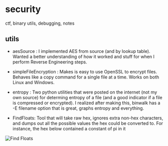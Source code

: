 # security
ctf, binary utils, debugging, notes

## utils

* aesSource : I implemented AES from source (and by lookup table).  Wanted a
  better understanding of how it worked and stuff for when I perform Reverse
  Engineering steps.

* simpleFileEncryption : Makes is easy to use OpenSSL to encrypt files.
  Behaves like a copy command for a single file at a time.  Works on both
  Linux and Windows.

* entropy : Two python utilities that were posted on the internet (not my own
  source) for determing entropy of a file (and a good indicator if a file is
  compressed or encrypted).  I realized after making this, binwalk has a -E 
  filename option that is great, graphs entropy and everything.

* FindFloats: Tool that will take raw hex, ignores extra non-hex characters,
  and dumps out all the possible values the hex could be converted to.  For
  instance, the hex below contained a constant of pi in it

![Find Floats](utils/FindFloat/FindFloatsScreenshot.png)



